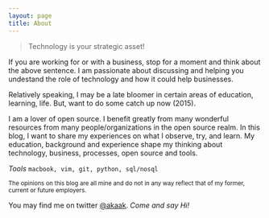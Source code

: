 ```yaml
---
layout: page
title: About
---
```





<blockquote>Technology is your strategic asset!</blockquote>

If you are working for or with a business, stop for a moment and think about the above sentence. I am passionate about discussing and helping you undestand the role of technology and how it could help businesses.
  
Relatively speaking, I may be a late bloomer in certain areas of education, learning, life. But, want to do some catch up now (2015).  

I am a lover of open source. I benefit greatly from many wonderful resources from many people/organizations in the open source realm. In this blog, I want to share my experiences on what I observe, try, and learn. My education, background and experience shape my thinking about technology, business, processes, open source and tools. 

*Tools*  `macbook, vim, git, python, sql/nosql `

<small>
The opinions on this blog are all mine and do not in any way reflect that of my former, current or future employers.
</small>

You may find me on twitter [@akaak](https://twitter.com/akadapa). *Come and say Hi!*

